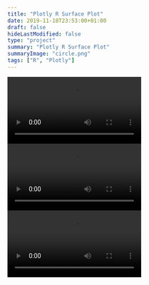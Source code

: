 ```yaml
---
title: "Plotly R Surface Plot"
date: 2019-11-18T23:53:00+01:00
draft: false
hideLastModified: false
type: "project"
summary: "Plotly R Surface Plot"
summaryImage: "circle.png"
tags: ["R", "Plotly"]
---
```





<video controls autoplay loop>
  <source src="ChuckRotate_v2_480.mp4" type="video/mp4">
</video>


<video controls autoplay loop>
  <source src="board_1_480.mp4" type="video/mp4">
</video>



<video controls autoplay loop>
  <source src="ChuckRotate_v3_480.mp4" type="video/mp4">
</video>








